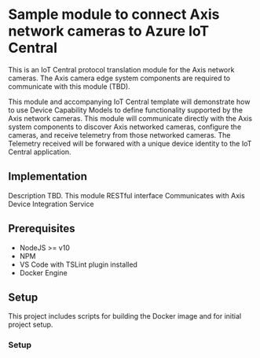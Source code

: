 # Sample module to connect Axis network cameras to Azure IoT Central
This is an IoT Central protocol translation module for the Axis network cameras. The Axis camera edge system components are required to communicate with this module (TBD).

This module and accompanying IoT Central template will demonstrate how to use Device Capability Models to define functionality supported by the Axis network cameras. This module will communicate directly with the Axis system components to discover Axis networked cameras, configure the cameras, and receive telemetry from those networked cameras. The Telemetry received will be forwared with a unique device identity to the IoT Central application.

## Implementation
Description TBD.
This module RESTful interface
Communicates with Axis Device Integration Service

## Prerequisites
* NodeJS >= v10
* NPM
* VS Code with TSLint plugin installed
* Docker Engine

## Setup
This project includes scripts for building the Docker image and for initial project setup.

### Setup

